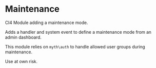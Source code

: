 # Maintenance
 CI4 Module adding a maintenance mode.

 Adds a handler and system event to define a maintenance mode from an admin dashboard.

 This module relies on `myth\auth` to handle allowed user groups during maintenance.

 Use at own risk.